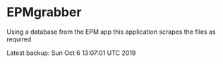 # EPMgrabber
Using a database from the EPM app this application scrapes the files as required


Latest backup: Sun Oct 6 13:07:01 UTC 2019
